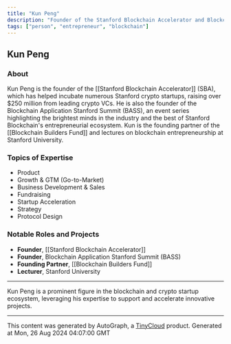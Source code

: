 ```yaml
---
title: "Kun Peng"
description: "Founder of the Stanford Blockchain Accelerator and Blockchain Builders Fund"
tags: ["person", "entrepreneur", "blockchain"]
---
```


## Kun Peng

### About
Kun Peng is the founder of the [[Stanford Blockchain Accelerator]] (SBA), which has helped incubate numerous Stanford crypto startups, raising over $250 million from leading crypto VCs. He is also the founder of the Blockchain Application Stanford Summit (BASS), an event series highlighting the brightest minds in the industry and the best of Stanford Blockchain's entrepreneurial ecosystem. Kun is the founding partner of the [[Blockchain Builders Fund]] and lectures on blockchain entrepreneurship at Stanford University.

### Topics of Expertise
- Product
- Growth & GTM (Go-to-Market)
- Business Development & Sales
- Fundraising
- Startup Acceleration
- Strategy
- Protocol Design

### Notable Roles and Projects
- **Founder**, [[Stanford Blockchain Accelerator]]
- **Founder**, Blockchain Application Stanford Summit (BASS)
- **Founding Partner**, [[Blockchain Builders Fund]]
- **Lecturer**, Stanford University

---

Kun Peng is a prominent figure in the blockchain and crypto startup ecosystem, leveraging his expertise to support and accelerate innovative projects.

---
This content was generated by AutoGraph, a [TinyCloud](https://tinycloud.xyz/) product.
Generated at Mon, 26 Aug 2024 04:07:00 GMT